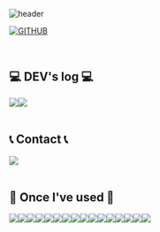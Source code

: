 <div align="left">
  
![header](https://capsule-render.vercel.app/api?type=waving&color=timeGradient&text=Welcome%20to%20Moodie's%20GitHub%20👋&animation=twinkling&fontSize=35&fontAlignY=40&fontAlign=65&height=250)
  
[![GITHUB](https://hits.seeyoufarm.com/api/count/incr/badge.svg?url=https%3A%2F%2Fgithub.com%2FMoodie0&count_bg=%23F29494&title_bg=%232F2E2E&icon=github.svg&icon_color=%23FFFFFF&title=GITHUB&edge_flat=false)](https://github.com/bass131)
 
<br>

## 💻 DEV's log 💻
<div style="display:flex; flex-direction:row;">
    <a href="https://blog.naver.com/bass131">
        <img src="https://img.shields.io/badge/Naver-03C75A?style=for-the-badge&logo=Naver&logoColor=white"> 
    </a>
    <a href="https://www.notion.so/paint-direction-55f/c385a1a5fba14a6cb08b9fcfec48bd1a?v=68a39f1e7def41bc9aadd6d678023aae">
        <img src="https://img.shields.io/badge/Notion-9999FF?style=for-the-badge&logo=Notion&logoColor=white"> 
    </a>
</div><br>

 
## 📞 Contact 📞
<div style="display:flex; flex-direction:row;">
    <a href="mailto:crota66@gmail.com">
        <img src="https://img.shields.io/badge/Gmail-EA4335?style=for-the-badge&logo=Gmail&logoColor=white"> 
    </a>
</div><br>
    
## 🔨 Once I've used 🔨
<div style="display:flex; flex-direction:row;">
    <img src="https://img.shields.io/badge/C_97-007396?style=for-the-badge&logo=c&logoColor=white"> 
    <img src="https://img.shields.io/badge/C++_17-87CEEB?style=for-the-badge&logo=cplusplus&logoColor=white"> 
    <img src="https://img.shields.io/badge/C%23-32CD32?style=for-the-badge&logo=csharp&logoColor=white">
    <img src="https://img.shields.io/badge/Unity-EFEFEF?style=for-the-badge&logo=unity&logoColor=black"> 
    <img src="https://img.shields.io/badge/Unreal_5-000000?style=for-the-badge&logo=unrealengine&logoColor=white">
    <br>
    <img src="https://img.shields.io/badge/MSSQL-4479A1?style=for-the-badge&logo=microsoft&logoColor=white"> 
    <img src="https://img.shields.io/badge/ASP_.NET-FF9900?style=for-the-badge&logo=dotnet&logoColor=white">
    <img src="https://img.shields.io/badge/firebase-FFCA28?style=for-the-badge&logo=firebase&logoColor=black">
    <img src="https://img.shields.io/badge/Blazor-FF0000?style=for-the-badge&logo=blazor&logoColor=white"> 
    <img src="https://img.shields.io/badge/Amazon AWS-232F3E?style=for-the-badge&logo=amazon aws&logoColor=white"> 
    <img src="https://img.shields.io/badge/Amazon EC2-FF9900?style=for-the-badge&logo=amazon ec2&logoColor=white"> 
    <br>
    <img src="https://img.shields.io/badge/Kotlin-7F52FF?style=flat-square&logo=kotlin&logoColor=white">
    <img src="https://img.shields.io/badge/Andoid Studio-3DDC84?style=flat-square&logo=android studio&logoColor=white">
    <img src="https://img.shields.io/badge/python-3776AB?style=flat-square&logo=python&logoColor=white"> 
    <img src="https://img.shields.io/badge/OpenCV-5C3EE8?style=flat-square&logo=opencv&logoColor=white">
    <img src="https://img.shields.io/badge/Amazon RDS-527FFF?style=flat-square&logo=amazon rds&logoColor=white">
    <br>
</div><br>
</div>
